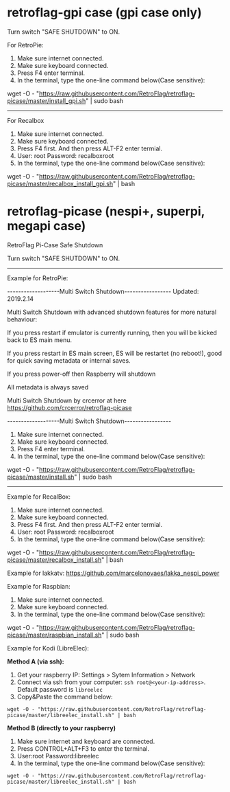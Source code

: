 # retroflag-gpi case (gpi case only)
Turn switch "SAFE SHUTDOWN" to ON.

For RetroPie:

1. Make sure internet connected.
2. Make sure keyboard connected.
3. Press F4 enter terminal.
4. In the terminal, type the one-line command below(Case sensitive):

wget -O - "https://raw.githubusercontent.com/RetroFlag/retroflag-picase/master/install_gpi.sh" | sudo bash

--------------------
For Recalbox
1. Make sure internet connected.
2. Make sure keyboard connected.
3. Press F4 first. And then press ALT-F2 enter termial.
4. User: root Password: recalboxroot
5. In the terminal, type the one-line command below(Case sensitive):

wget -O - "https://raw.githubusercontent.com/RetroFlag/retroflag-picase/master/recalbox_install_gpi.sh" | bash



# retroflag-picase (nespi+, superpi, megapi case)
RetroFlag Pi-Case Safe Shutdown

Turn switch "SAFE SHUTDOWN" to ON.

--------------------

Example for RetroPie:

-------------------Multi Switch Shutdown-----------------
Updated: 2019.2.14

Multi Switch Shutdown with advanced shutdown features for more natural behaviour:

If you press restart if emulator is currently running, then you will be kicked back to ES main menu.

If you press restart in ES main screen, ES will be restartet (no reboot!), good for quick saving metadata or internal saves.

If you press power-off then Raspberry will shutdown

All metadata is always saved

Multi Switch Shutdown by crcerror at here https://github.com/crcerror/retroflag-picase

-------------------Multi Switch Shutdown-----------------

1. Make sure internet connected.
2. Make sure keyboard connected.
3. Press F4 enter terminal.
4. In the terminal, type the one-line command below(Case sensitive):

wget -O - "https://raw.githubusercontent.com/RetroFlag/retroflag-picase/master/install.sh" | sudo bash

--------------------

Example for RecalBox:
1. Make sure internet connected.
2. Make sure keyboard connected.
3. Press F4 first. And then press ALT-F2 enter termial.
4. User: root Password: recalboxroot
5. In the terminal, type the one-line command below(Case sensitive):

wget -O - "https://raw.githubusercontent.com/RetroFlag/retroflag-picase/master/recalbox_install.sh" | bash


Example for lakkatv:
https://github.com/marcelonovaes/lakka_nespi_power

Example for Raspbian:
1. Make sure internet connected.
2. Make sure keyboard connected.
3. In the terminal, type the one-line command below(Case sensitive):

wget -O - "https://raw.githubusercontent.com/RetroFlag/retroflag-picase/master/raspbian_install.sh" | sudo bash

Example for Kodi (LibreElec):

**Method A (via ssh):**
1. Get your raspberry IP: Settings > Sytem Information > Network
2. Connect via ssh from your computer: `ssh root@<your-ip-address>`. Default password is `libreelec`
3. Copy&Paste the command below:

`wget -O - "https://raw.githubusercontent.com/RetroFlag/retroflag-picase/master/libreelec_install.sh" | bash`

**Method B (directly to your raspberry)**
1. Make sure internet and keyboard are connected.
2. Press CONTROL+ALT+F3 to enter the terminal.
3. User:root Password:libreelec
4. In the terminal, type the one-line command below(Case sensitive):

`wget -O - "https://raw.githubusercontent.com/RetroFlag/retroflag-picase/master/libreelec_install.sh" | bash`
